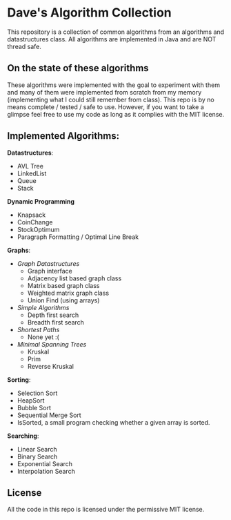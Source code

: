 # Dave's Algorithm Collection

This repository is a collection of common algorithms from an algorithms and datastructures class.
All algorithms are implemented in Java and are NOT thread safe.

## On the state of these algorithms
These algorithms were implemented with the goal to experiment with them and many of them were implemented from scratch from my memory (implementing what I could still remember from class). This repo is by no means complete / tested / safe to use. However, if you want to take a glimpse feel free to use my code as long as it complies with the MIT license.


## Implemented Algorithms:

**Datastructures**:
 - AVL Tree
 - LinkedList
 - Queue
 - Stack

**Dynamic Programming**
- Knapsack
- CoinChange
- StockOptimum
- Paragraph Formatting / Optimal Line Break

**Graphs**:
- *Graph Datastructures*
	- Graph interface
	- Adjacency list based graph class
	- Matrix based graph class
	- Weighted matrix graph class
	- Union Find (using arrays)
- *Simple Algorithms*
	- Depth first search
	- Breadth first search
- *Shortest Paths*
	- None yet :(
- *Minimal Spanning Trees*
	- Kruskal
	- Prim
	- Reverse Kruskal

**Sorting**:
- Selection Sort
- HeapSort
- Bubble Sort
- Sequential Merge Sort
- IsSorted, a small program checking whether a given array is sorted.

**Searching**:
- Linear Search
- Binary Search
- Exponential Search
- Interpolation Search


## License
All the code in this repo is licensed under the permissive MIT license.
